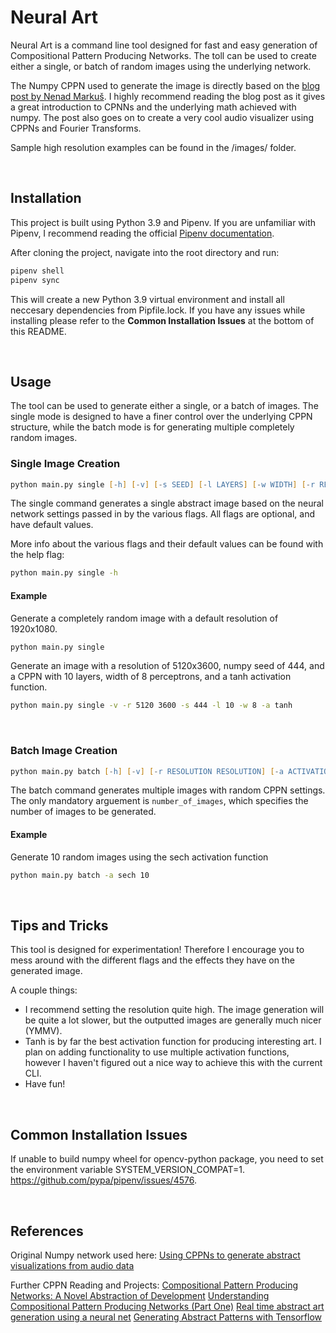 # Neural Art

Neural Art is a command line tool designed for fast and easy generation of Compositional Pattern Producing Networks. The toll can be used to create either a single, or batch of random images using the underlying network. 

The Numpy CPPN used to generate the image is directly based on the [blog post by Nenad Markuš](https://nenadmarkus.com/p/visualizing-audio-with-cppns/). I highly recommend reading the blog post as it gives a great introduction to CPNNs and the underlying math achieved with numpy. The post also goes on to create a very cool audio visualizer using CPPNs and Fourier Transforms. 

Sample high resolution examples can be found in the /images/ folder. 

&nbsp;
## Installation

This project is built using Python 3.9 and Pipenv. If you are unfamiliar with Pipenv, I recommend reading the official [Pipenv documentation](https://pipenv-fork.readthedocs.io/en/latest/).

After cloning the project, navigate into the root directory and run:

```zsh
pipenv shell
pipenv sync
```

This will create a new Python 3.9 virtual environment and install all neccesary dependencies from Pipfile.lock. If you have any issues while installing please refer to the **Common Installation Issues** at the bottom of this README.

&nbsp;
## Usage
The tool can be used to generate either a single, or a batch of images. The single mode is designed to have a finer control over the underlying CPPN structure, while the batch mode is for generating multiple completely random images. 

### Single Image Creation
```zsh
python main.py single [-h] [-v] [-s SEED] [-l LAYERS] [-w WIDTH] [-r RESOLUTION RESOLUTION] [-a ACTIVATION]
```

The single command generates a single abstract image based on the neural network settings passed in by the various flags. All flags are optional, and have default values. 

More info about the various flags and their default values can be found with the help flag:
```zsh
python main.py single -h
```

#### Example
Generate a completely random image with a default resolution of 1920x1080.
```zsh
python main.py single
```

Generate an image with a resolution of 5120x3600, numpy seed of 444, and a CPPN with 10 layers, width of 8 perceptrons, and a tanh activation function. 
```zsh
python main.py single -v -r 5120 3600 -s 444 -l 10 -w 8 -a tanh
```

&nbsp;
### Batch Image Creation
```zsh
python main.py batch [-h] [-v] [-r RESOLUTION RESOLUTION] [-a ACTIVATION] number_of_images
```

The batch command generates multiple images with random CPPN settings. The only mandatory arguement is `number_of_images`, which specifies the number of images to be generated. 

#### Example
Generate 10 random images using the sech activation function
```zsh
python main.py batch -a sech 10
```

&nbsp;
## Tips and Tricks
This tool is designed for experimentation! Therefore I encourage you to mess around with the different flags and the effects they have on the generated image.

A couple things:
- I recommend setting the resolution quite high. The image generation will be quite a lot slower, but the outputted images are generally much nicer (YMMV).
- Tanh is by far the best activation function for producing interesting art. I plan on adding functionality to use multiple activation functions, however I haven't figured out a nice way to achieve this with the current CLI. 
- Have fun!

&nbsp;
## Common Installation Issues
If unable to build numpy wheel for opencv-python package, you need to set the environment variable SYSTEM_VERSION_COMPAT=1. https://github.com/pypa/pipenv/issues/4576. 

&nbsp;
## References
Original Numpy network used here:
[Using CPPNs to generate abstract visualizations from audio data](https://nenadmarkus.com/p/visualizing-audio-with-cppns/)

Further CPPN Reading and Projects:
[Compositional Pattern Producing Networks: A Novel Abstraction of Development](https://eplex.cs.ucf.edu/papers/stanley_gpem07.pdf)
[Understanding Compositional Pattern Producing Networks (Part One)](https://towardsdatascience.com/understanding-compositional-pattern-producing-networks-810f6bef1b88)
[Real time abstract art generation using a neural net](https://www.expunctis.com/2020/01/19/Abstract-art.html)
[Generating Abstract Patterns with Tensorflow](https://blog.otoro.net/2016/03/25/generating-abstract-patterns-with-tensorflow/)

